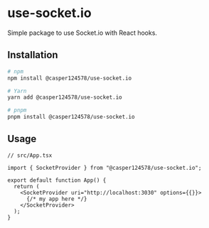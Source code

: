 # use-socket.io

Simple package to use Socket.io with React hooks.

## Installation

```bash
# npm
npm install @casper124578/use-socket.io

# Yarn
yarn add @casper124578/use-socket.io

# pnpm
pnpm install @casper124578/use-socket.io
```

## Usage

```tsx
// src/App.tsx

import { SocketProvider } from "@casper124578/use-socket.io";

export default function App() {
  return (
    <SocketProvider uri="http://localhost:3030" options={{}}>
      {/* my app here */}
    </SocketProvider>
  );
}
```

